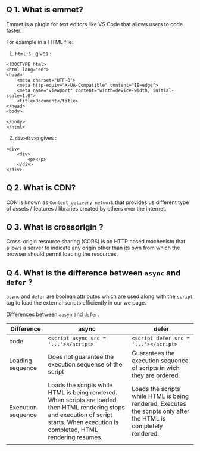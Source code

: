 ## Q 1.  What is **emmet**?

Emmet is a plugin for text editors like VS Code that allows users to code faster.

For example in a HTML file:

1. `html:5 ` gives :

```
<!DOCTYPE html>
<html lang="en">
<head>
    <meta charset="UTF-8">
    <meta http-equiv="X-UA-Compatible" content="IE=edge">
    <meta name="viewport" content="width=device-width, initial-scale=1.0">
    <title>Document</title>
</head>
<body>
    
</body>
</html>

```
2. `div>div>p` gives :

```
<div>
    <div>
        <p></p>
    </div>
</div>

```

## Q 2. What is **CDN**?

CDN is known as `Content delivery network`  that provides us different type of assets / features / libraries  created by others over the internet.

## Q 3. What is **crossorigin** ?

Cross-origin resource sharing (CORS) is an HTTP based machenism that allows a server to indicate any origin other than its own from which the browser should permit loading the  resources.

## Q 4. What is the difference between `async` and `defer` ?

`async` and `defer` are boolean attributes which are used along with the `script` tag to load the external scripts efficiently in our we page.

Differences between `aasyn` and `defer`.

| Difference  |      async      |  defer |
|-------------|-----------------|--------|
| code | `<script async src = '...'></script>`  |  `<script defer src = '...'></script>`|
| Loading sequence | Does not guarantee the execution sequense of the script    | Guarantees the execution sequence of scripts in wich they are ordered.   |
| Execution sequence | Loads the scripts while HTML is being rendered. When scripts are loaded, then HTML rendering stops and execution of script starts. When execution is completed, HTML rendering resumes.  | Loads the scripts while HTML is being rendered. Executes the scripts only after the HTML is completely rendered.
|       |      |       |